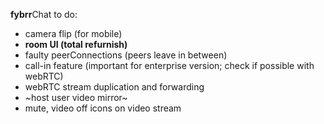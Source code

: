 **fybrr**Chat to do:

- camera flip (for mobile)
- **room UI (total refurnish)**
- faulty peerConnections (peers leave in between)
- call-in feature (important for enterprise version; check if possible with webRTC)
- webRTC stream duplication and forwarding
- ~host user video mirror~
- mute, video off icons on video stream
